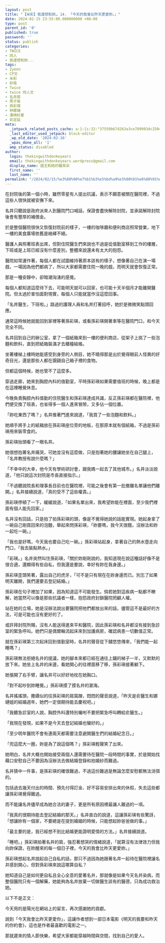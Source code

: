 ```yaml
---
layout: post
title: "【米彩】我還想和妳… 14. 「今天的我會比昨天更愛妳。」"
date: 2024-02-15 23:55:00.000000000 +08:00
type: post
parent_id: '0'
published: true
password: ''
status: publish
categories:
- TWICE
- 同人
- 我還想和妳...
tags:
- 2yeon
- CP文
- 米彩
- 紗瑜
- Twice
- twice 同人文
- 名井南
- 周子瑜
- 孫彩瑛
- 林娜璉
- 湊崎紗夏
- 俞定延
meta:
  _jetpack_related_posts_cache: a:1:{s:32:"37550b67d263a3ce789993dc25046c5f";a:2:{s:7:"expires";i:1736448123;s:7:"payload";a:6:{i:0;a:1:{s:2:"id";i:4104;}i:1;a:1:{s:2:"id";i:3959;}i:2;a:1:{s:2:"id";i:3966;}i:3;a:1:{s:2:"id";i:4001;}i:4;a:1:{s:2:"id";i:3962;}i:5;a:1:{s:2:"id";i:3735;}}}}
  _last_editor_used_jetpack: block-editor
  _wp_old_date: '2024-02-16'
  _wpas_done_all: '1'
  amp_status: disabled
author:
  login: thekingwithdonkeyears
  email: thekingwithdonkeyears.wordpress@gmail.com
  display_name: 國王和她的驢耳朵
  first_name: ''
  last_name: ''
permalink: "/2024/02/15/%e3%80%90%e7%b1%b3%e5%bd%a9%e3%80%91%e6%88%91%e9%82%84%e6%83%b3%e5%92%8c%e5%a6%b3-14-%e3%80%8c%e4%bb%8a%e5%a4%a9%e7%9a%84%e6%88%91%e6%9c%83%e6%af%94%e6%98%a8%e5%a4%a9%e6%9b%b4%e6%84%9b/"
---
```


在封院後的第一個小時，雖然零星有人提出抗議，表示不願意被關在醫院裡，不過這些人很快就被安撫下來。

名井只聽說是政府派來人到醫院門口喊話，保證會盡快解除封院，並承諾解除封院後會有豐厚的補償金。

於是整個醫院很快又恢復封院前的樣子，一樓的咖啡廳和便利商店照常營業，地下一樓的美食廣場依舊是絡繹不絕。

醫護人員照著班表出席，但對住院醫生們來說也不過是從值勤室移到工作的樓層，下班或是上班已經沒有什麼差別，整體來說還未有太大的抱怨。

醫院如常運作著，每個人都在試圖維持著原本該有的樣子，想像著自己在演一場戲，一場因為他們都病了，所以大家都需要住院一晚的戲，而明天就會恢復正常。

那是一種安靜中，卻暗潮洶湧的感覺。

每個人都知道這麼待下去，可能明天就可以回家，也可能十天半個月才能離開醫院。但太過於害怕面對現實，每個人只能就當作沒這麼回事。

「名井醫生，下班啦。」路過的護理人員和名井打著招呼，她於是微微笑點頭回應。

通常這時候她就能回到家裡等著孫彩瑛，或看孫彩瑛開著車等在醫院門口，和今天完全不同。

名井回到自己的辦公室，拿了一個紙箱來到一樓的便利商店，從架子上挑了一些泡麵和飲料，直到把紙箱裝滿才去櫃檯結帳。

坐著樓梯上樓時她能感受到身旁的人側目，她不曉得那是出於覺得眼前人怪異的好奇目光，還是那些人都在覬覦自己箱子裡的食物。

但都這個時候，她也管不了這麼多。

穿過走廊，她來到胸腔內科的值勤室，平時孫彩瑛如果需要值班的時候，晚上都是在這裡睡覺休息。

今晚負責胸腔內科值勤的住院醫生和孫彩瑛達成共識，反正孫彩瑛都在醫院裡，他們便交換了班表，也省得多一個人進來冒險，又多佔一個位置。

「妳吃東西了嗎？」名井推著門進來說道，「我買了一些泡麵和飲料。」

她順手將手上的紙箱放在孫彩瑛座位旁的地板，在那原本就有個紙箱，不過是孫彩瑛用來裝零食的。

孫彩瑛抬頭看了一眼名井。

她很想抱著名井痛哭，可她並沒有這麼做，只是抱著她的腰讓她坐在自己腿上，「名井教授有說什麼嗎？」

「不幸中的大幸，他今天有學術研討會，跟我媽一起去了其他城市。」名井淡淡說道，「他只說這次封院是市長直接指示。」

「不過聽說院長和理事長目前也在醫院裡，可能之後會有第一批撤離名單讓他們離開。」名井接續說道，「真的受不了這些權貴。」

孫彩瑛停頓了一下，緩緩說道，「如果名單出來，我希望妳能在裡面，至少我們裡面有個人能先回家。」

名井沒有回話，只是拍了拍孫彩瑛的頭，像是不覺得她說的話能實現。她起身拿了一碗自己剛買回來的泡麵，舉起來問孫彩瑛，「妳要嗎，我今天很餓，沒辦法和妳一起吃一碗。」

「我也是好嗎，今天我也要自己吃一碗。」孫彩瑛站起身，拿著自己的熱水壺走向門口，「我去裝點熱水。」

「彩瑛。」名井突然叫住孫彩瑛，「關於妳剛剛說的，我知道現在說這種話好像不是很合適，還顯得有些自私，但我還是要說，幸好有妳在我身邊。」

孫彩瑛歪頭笑著，露出自己的虎牙，「可不是只有現在在妳身邊而已。別忘了如果明天離開，我們還要去登記結婚。」

孫彩瑛在句子裡加了如果，因為知道這不可能發生。倘若她對這疾病一點都不瞭解，她當然可以像是那些抗議者一樣，抱怨政府封鎖醫院罔顧人權。

站在她的立場，她是沒辦法說出要醫院把他們都放出來的話，儘管這不是最好的方法，可是可能也沒有更好的了。

或許拜封院所賜，沒有人能送得進來平和醫院，因此孫彩瑛和名井都沒有接到急診室的緊急呼叫。她們只是偶爾輪流起床來到加護病房，確認病患一切數值正常。

就在孫彩瑛第三次起床回到值勤室時，名井的聲音從下舖悠悠傳來，「我們能一起睡嗎？」

孫彩瑛無法拒絕名井的提議，她的腳本來都已經在通往上鋪的梯子一半，又默默的放下來。她坐上名井的床邊，看她開心的往裡面移了移，孫彩瑛接著躺下。

她張開了右手臂，讓名井可以好好地枕在她胸口。

「對不起吵到妳睡覺。」孫彩瑛摸了摸名井的瀏海。

名井搖搖頭，撒嬌似的往孫彩瑛的肩窩蹭，悶悶的聲音說道，「昨天是俞醫生和娜璉姐的結婚週年，她們一定很期待能去慶祝吧。」

「我聽急診室的人說，胸腔外科還特別囑咐不要把緊急呼叫轉給俞醫生。」

「我現在發現，如果不是今天去登記結婚也蠻好的。」

「至少明年醫院不會有連兩天都需要注意避開醫生們的結婚紀念日。」

「兜這麼大一圈，妳是為了說這個嗎？」孫彩瑛輕聲笑了出來。

她明白，名井大概也開始接受兩個人還需要待在醫院一段時間的事實，於是開始找藉口安慰自己不要因為沒辦法去做結婚登錄和拍婚紗而難過。

名井猜中一件事，是孫彩瑛的確很難過，不過這份難過是無論怎麼安慰都無法消弭的。

包括過去幾天付出的時間、預先付得訂金、好不容易安排出來的休假，失去這些都讓孫彩瑛覺得難過。

而不能讓名井儘早成為她合法的妻子，更是所有原因裡最讓人難過的一項。

「我真的很期待能去登記結婚的那天。」名井直白的說道，這讓孫彩瑛有些驚訝，「想讓妳有一個家，不要總是在提到婚姻的時候，只能想起妳爸爸做的事。」

「最主要的是，我已經想不到比結婚更能證明愛情的方法。」名井接續說道。

「睡吧。」孫彩瑛拍著名井的肩，強忍著想哭的情緒說道，「就算沒有法律效力但我向妳保證，在妳醒來的每一個日子裡，今天的我會比昨天更愛妳。」

孫彩瑛想起名井說起自己自私的話，那只不過因為她跟著名井一起待在醫院裡讓名井感到開心，但對孫彩瑛來說這哪算自私？

她知道自己是如何更自私且全心全意的愛著名井，那就像是如果今天名井染病，而整個醫院只有一個解藥，她能夠為名井放棄一切做醫生該有的醫德，只為成功救治她。

以下不是正文：

今天用的是陽光在網站上的留言，再次感謝她的貢獻。

說到「今天我會比昨天更愛你」，這讓作者想到一部日本電影《明天的我要和昨天的你約會》，這也是作者最喜歡的電影之一。

那就遲來的情人節快樂，希望大家都能穿越時間與空間，找到自己的愛人。
